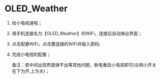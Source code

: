 # OLED_Weather



1. 给小电视通电；

2. 用手机连接名为【OLED_Weather】的WiFi，连接后自动弹出界面；

3. 点击配置WiFi，点击要连接的WiFi并输入密码;

4. 完成小电视的配置；

	备注：若中间出现界面弹不出等其他问题，断电重启小电视即可(左侧小开关在下为开,上为关)；

	

	



